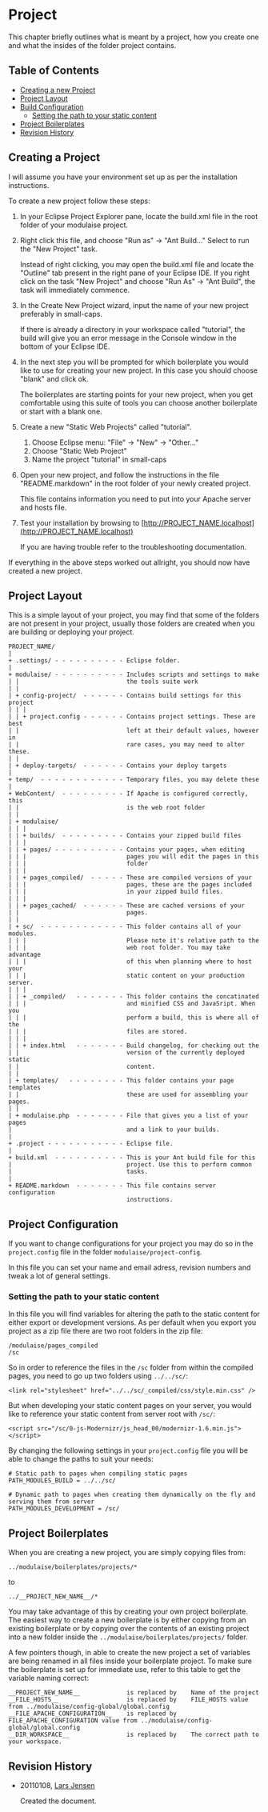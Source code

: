
Project
===============================================================================

This chapter briefly outlines what is meant by a project, how you create one
and what the insides of the folder project contains.
 

Table of Contents
-------------------------------------------------------------------------------

*   [Creating a new Project](#project_create)
*   [Project Layout](#project_layout)
*   [Build Configuration](#build_configuration)
    *   [Setting the path to your static content](#setting_sc_path)<a name=""/>
*   [Project Boilerplates](#project_boilerplates)
*   [Revision History](#revision_history)


<a name="project_create"/>

Creating a Project 
-------------------------------------------------------------------------------

I will assume you have your environment set up as per the installation
instructions. 

To create a new project follow these steps:

1.  In your Eclipse Project Explorer pane, locate the build.xml file
    in the root folder of your modulaise project.

2.  Right click this file, and choose "Run as" -> "Ant Build..." 
    Select to run the "New Project" task.

    Instead of right clicking, you may open the build.xml
    file and locate the "Outline" tab present in the right pane
    of your Eclipse IDE. If you right click on the task "New Project"
    and choose "Run As" -> "Ant Build", the task will immediately
    commence.

3.  In the Create New Project wizard, input the name of your new
    project preferably in small-caps.
    
    If there is already a directory in your workspace called
    "tutorial", the build will give you an error message in the
    Console window in the bottom of your Eclipse IDE.
    
4.  In the next step you will be prompted for which boilerplate
    you would like to use for creating your new project. In this
    case you should choose "blank" and click ok.
    
    The boilerplates are starting points for your new project,
    when you get comfortable using this suite of tools you can
    choose another boilerplate or start with a blank one.
    
5.  Create a new "Static Web Projects" called "tutorial".
    
    1.  Choose Eclipse menu: "File" -> "New" -> "Other..."
    2.  Choose "Static Web Project"
    3.  Name the project "tutorial" in small-caps

6.  Open your new project, and follow the instructions in the file 
    "README.markdown" in the root folder of your newly created project.
    
    This file contains information you need to put into your 
    Apache server and hosts file.
    
7.  Test your installation by browsing to 
    [http://PROJECT_NAME.localhost](http://PROJECT_NAME.localhost)
    
    If you are having trouble refer to the troubleshooting
    documentation.

If everything in the above steps worked out allright, you should now have
created a new project.


<a name="project_layout"/>

Project Layout  
-------------------------------------------------------------------------------

This is a simple layout of your project, you may find that some of the folders
are not present in your project, usually those folders are created when you
are building or deploying your project.

    PROJECT_NAME/
    |
    + .settings/ - - - - - - - - - - Eclipse folder.
    |
    + modulaise/ - - - - - - - - - - Includes scripts and settings to make
    | |                              the tools suite work
    | |
    | + config-project/  - - - - - - Contains build settings for this project
    | | |
    | | + project.config - - - - - - Contains project settings. These are best
    | |                              left at their default values, however in
    | |                              rare cases, you may need to alter these.
    | |
    | + deploy-targets/  - - - - - - Contains your deploy targets
    |
    + temp/  - - - - - - - - - - - - Temporary files, you may delete these
    |
    + WebContent/  - - - - - - - - - If Apache is configured correctly, this
    | |                              is the web root folder
    | |
    | + modulaise/
    | | |
    | | + builds/  - - - - - - - - - Contains your zipped build files
    | | |
    | | + pages/ - - - - - - - - - - Contains your pages, when editing 
    | | |                            pages you will edit the pages in this 
    | | |                            folder
    | | |
    | | + pages_compiled/  - - - - - These are compiled versions of your 
    | | |                            pages, these are the pages included 
    | | |                            in your zipped build files.
    | | |
    | | + pages_cached/  - - - - - - These are cached versions of your 
    | |                              pages.
    | |
    | + sc/  - - - - - - - - - - - - This folder contains all of your modules.
    | | |                            Please note it's relative path to the
    | | |                            web root folder. You may take advantage
    | | |                            of this when planning where to host your
    | | |                            static content on your production server.
    | | |
    | | + _compiled/   - - - - - - - This folder contains the concatinated
    | | |                            and minified CSS and JavaSript. When you
    | | |                            perform a build, this is where all of the
    | | |                            files are stored.
    | | |
    | | + index.html   - - - - - - - Build changelog, for checking out the
    | |                              version of the currently deployed static
    | |                              content.
    | |
    | + templates/   - - - - - - - - This folder contains your page templates
    | |                              these are used for assembling your pages.
    | |
    | + modulaise.php  - - - - - - - File that gives you a list of your pages 
    |                                and a link to your builds.
    |
    + .project - - - - - - - - - - - Eclipse file.
    |
    + build.xml  - - - - - - - - - - This is your Ant build file for this
    |                                project. Use this to perform common
    |                                tasks.
    |
    + README.markdown  - - - - - - - This file contains server configuration
                                     instructions.

<a name="build_configuration"/>

Project Configuration 
-------------------------------------------------------------------------------

If you want to change configurations for your project you may do so in the
``project.config`` file in the folder ``modulaise/project-config``.

In this file you can set your name and email adress, revision numbers and
tweak a lot of general settings.


<a name="setting_sc_path"/>

### Setting the path to your static content

In this file you will find variables for altering the path to the static
content for either export or development versions. As per default when you
export you project as a zip file there are two root folders in the zip
file:

    /modulaise/pages_compiled
    /sc

So in order to reference the files in the ``/sc`` folder from within the
compiled pages, you need to go up two folders using ``../../sc/``:

    <link rel="stylesheet" href="../../sc/_compiled/css/style.min.css" />

But when developing your static content pages on your server, you would
like to reference your static content from server root with ``/sc/``:

    <script src="/sc/0-js-Modernizr/js_head_00/modernizr-1.6.min.js"></script>

By changing the following settings in your ``project.config`` file you
will be able to change the paths to suit your needs:

    # Static path to pages when compiling static pages
    PATH_MODULES_BUILD = ../../sc/
    
    # Dynamic path to pages when creating them dynamically on the fly and serving them from server
    PATH_MODULES_DEVELOPMENT = /sc/


<a name="project_boilerplates"/>

Project Boilerplates  
-------------------------------------------------------------------------------

When you are creating a new project, you are simply copying files from:

    ../modulaise/boilerplates/projects/*

to

    ../__PROJECT_NEW_NAME__/*

You may take advantage of this by creating your own project boilerplate. The
easiest way to create a new boilerplate is by either copying from an existing
boilerplate or by copying over the contents of an existing project into a
new folder inside the ``../modulaise/boilerplates/projects/`` folder.

A few pointers though, in able to create the new project a set of variables
are being renamed in all files inside your boilerplate project. To make
sure the boilerplate is set up for immediate use, refer to this table
to get the variable naming correct:

    __PROJECT_NEW_NAME__             is replaced by    Name of the project
    __FILE_HOSTS__                   is replaced by    FILE_HOSTS value from ../modulaise/config-global/global.config
    __FILE_APACHE_CONFIGURATION__    is replaced by    FILE_APACHE_CONFIGURATION value from ../modulaise/config-global/global.config
    __DIR_WORKSPACE__                is replaced by    The correct path to your workspace.


<a name="revision_history"/>

Revision History 
-------------------------------------------------------------------------------

*   20110108, [Lars Jensen](mailto:lars.jensen@exenova.dk)

    Created the document.